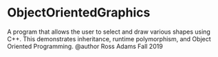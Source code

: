 # ObjectOrientedGraphics
A program that allows the user to select and draw various shapes using C++.
This demonstrates inheritance, runtime polymorphism, and Object Oriented Programming.
@author Ross Adams
Fall 2019
